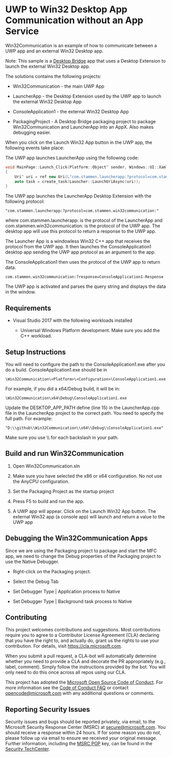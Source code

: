 # UWP to Win32 Desktop App Communication without an App Service

Win32Communication is an example of how to communicate between a UWP app and an external Win32 Desktop app. 

Note: This sample is a [Desktop Bridge](https://developer.microsoft.com/en-us/windows/bridges/desktop) app that uses a Desktop Extension to launch the external Win32 Desktop app.

The solutions contains the following projects:

* Win32Communication - the main UWP App

* LauncherApp - the Desktop Extension used by the UWP app to launch the external Win32 Desktop App

* ConsoleApplication1 - the external Win32 Desktop App

* PackagingProject - A Desktop Bridge packaging project to package Win32Communication and LauncherApp into an AppX. Also makes debugging easier. 

When you click on the Launch Win32 App button in the UWP app, the following events take place:

The UWP app launches LauncherApp using the following code:

```c++
void MainPage::Launch_Click(Platform::Object^ sender, Windows::UI::Xaml::RoutedEventArgs^ e)
{
    Uri^ uri = ref new Uri(L"com.stammen.launcherapp:?protocol=com.stammen.win32communication:");
    auto task = create_task(Launcher::LaunchUriAsync(uri));
}
```

The UWP app launches the LauncherApp Desktop Extension with the following protocol:

	"com.stammen.launcherapp:?protocol=com.stammen.win32communication:"

where com.stammen.launcherapp: is the protocol of the LauncherApp and com.stammen.win32communication: is the protocol of the UWP app. The desktop app will use this protocol to return a 
response to the UWP app.

The Launcher App is a windowless Win32 C++ app that receives the protocol from the UWP app. It then launches the ConsoleApplication1 desktop app sending the UWP app protocol as an argument to the app.

The ConsoleApplication1 then uses the protocol of the UWP app to return data.

	com.stammen.win32communication:?response=ConsoleApplication1-Response

The UWP app is activated and parses the query string and displays the data in the window.

## Requirements

* Visual Studio 2017 with the following workloads installed

	* Universal Windows Platform development. Make sure you add the C++ workload.
	
## Setup Instructions

You will need to configure the path to the ConsoleApplication1.exe after you do a build. ConsoleApplication1.exe should be in

	\Win32Communication\<Platform>\<Configuration>\ConsoleApplication1.exe
	
For example, if you did a x64/Debug build, it will be in:

	\Win32Communication\x64\Debug\ConsoleApplication1.exe

Update the DESKTOP_APP_PATH define (line 15) in the LauncherApp.cpp file in the LauncherApp project to the correct path. You need to specify the full path. For example:

	"D:\\github\\Win32Communication\\x64\\Debug\\ConsoleApplication1.exe"

Make sure you use \\\\ for each backslash in your path.

## Build and run Win32Communication

1. Open Win32Communication.sln

1. Make sure you have selected the x86 or x64 configuration. No not use the AnyCPU configuration.

1. Set the Packaging Project as the startup project

1. Press F5 to build and run the app.

1. A UWP app will appear. Click on the Launch Win32 App button. The external Win32 app (a console app) will launch and return a value to the UWP app

## Debugging the Win32Communication Apps

Since we are using the Packaging project to package and start the MFC app, we need to change the Debug properties of the Packaging project to use the Native Debugger.

* Right-click on the Packaging project.

* Select the Debug Tab

* Set Debugger Type | Application process to Native

* Set Debugger Type | Background task process to Native




##  Contributing

This project welcomes contributions and suggestions.  Most contributions require you to agree to a
Contributor License Agreement (CLA) declaring that you have the right to, and actually do, grant us
the rights to use your contribution. For details, visit https://cla.microsoft.com.

When you submit a pull request, a CLA-bot will automatically determine whether you need to provide
a CLA and decorate the PR appropriately (e.g., label, comment). Simply follow the instructions
provided by the bot. You will only need to do this once across all repos using our CLA.

This project has adopted the [Microsoft Open Source Code of Conduct](https://opensource.microsoft.com/codeofconduct/).
For more information see the [Code of Conduct FAQ](https://opensource.microsoft.com/codeofconduct/faq/) or
contact [opencode@microsoft.com](mailto:opencode@microsoft.com) with any additional questions or comments.


## Reporting Security Issues

Security issues and bugs should be reported privately, via email, to the Microsoft Security
Response Center (MSRC) at [secure@microsoft.com](mailto:secure@microsoft.com). You should
receive a response within 24 hours. If for some reason you do not, please follow up via
email to ensure we received your original message. Further information, including the
[MSRC PGP](https://technet.microsoft.com/en-us/security/dn606155) key, can be found in
the [Security TechCenter](https://technet.microsoft.com/en-us/security/default).
